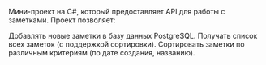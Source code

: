 Мини-проект на C#, который предоставляет API для работы с заметками. Проект позволяет:

Добавлять новые заметки в базу данных PostgreSQL.
Получать список всех заметок (с поддержкой сортировки).
Сортировать заметки по различным критериям (по дате создания, названию).